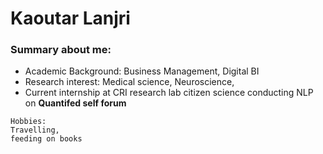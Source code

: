 # Kaoutar Lanjri

### Summary about me:

- Academic Background: Business Management, Digital BI
- Research interest: Medical science, Neuroscience, 
- Current internship at CRI research lab citizen science conducting NLP on **Quantifed self forum**
```
Hobbies: 
Travelling,
feeding on books 

```
